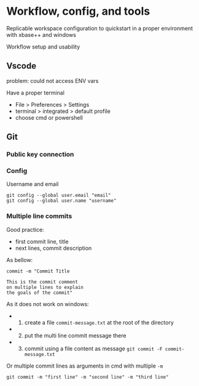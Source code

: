 # Workflow, config, and tools

Replicable workspace configuration to quickstart in a proper environment with xbase++ and windows

Workflow setup and usability

## Vscode

problem: could not access ENV vars

Have a proper terminal
- File > Preferences > Settings 
- terminal > integrated  > default profile
- choose cmd or powershell

## Git

### Public key connection



### Config

Username and email
```
git config --global user.email "email"
git config --global user.name "username"
```

### Multiple line commits 

Good practice: 
- first commit line, title
- next lines, commit description

As bellow:
```
commit -m "Commit Title

This is the commit comment
on multiple lines to explain
the goals of the commit"
```

As it does not work on windows:
- 1. create a file `commit-message.txt` at the root of the directory
- 2. put the multi line commit message there
- 3. commit using a file content as message `git commit -F commit-message.txt`

Or multiple commit lines as arguments in cmd with multiple `-m`
```
git commit -m "first line" -m "second line" -m "third line"
```